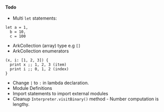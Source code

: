 #### Todo

- Multi `let` statements:
```
let a = 1,
  b = 10, 
  c = 100
  ```
- ArkCollection (array) type e.g `[]`
- ArkCollection enumerators
```
(x, i: [1, 2, 3]) {
  print x ;; 1, 2, 3 (item)
  print i ;; 0, 1, 2 (index)
} 
```
- Change `|` to `:` in lambda declaration.
- Module Definitions
- Import statements to import external modules
- Cleanup `Interpreter.visitBinary()` method - Number computation is lengthy.